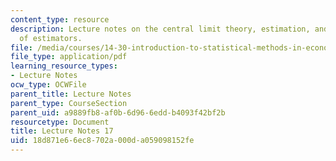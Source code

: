 ```yaml
---
content_type: resource
description: Lecture notes on the central limit theory, estimation, and general properties
  of estimators.
file: /media/courses/14-30-introduction-to-statistical-methods-in-economics-spring-2009/18d871e66ec8702a000da059098152fe_MIT14_30s09_lec17.pdf
file_type: application/pdf
learning_resource_types:
- Lecture Notes
ocw_type: OCWFile
parent_title: Lecture Notes
parent_type: CourseSection
parent_uid: a9889fb8-af0b-6d96-6edd-b4093f42bf2b
resourcetype: Document
title: Lecture Notes 17
uid: 18d871e6-6ec8-702a-000d-a059098152fe
---
```

